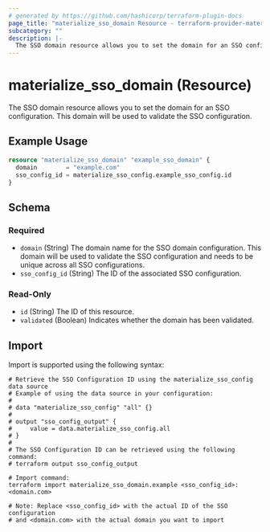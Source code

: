 ```yaml
---
# generated by https://github.com/hashicorp/terraform-plugin-docs
page_title: "materialize_sso_domain Resource - terraform-provider-materialize"
subcategory: ""
description: |-
  The SSO domain resource allows you to set the domain for an SSO configuration. This domain will be used to validate the SSO configuration.
---
```


# materialize_sso_domain (Resource)

The SSO domain resource allows you to set the domain for an SSO configuration. This domain will be used to validate the SSO configuration.

## Example Usage

```terraform
resource "materialize_sso_domain" "example_sso_domain" {
  domain        = "example.com"
  sso_config_id = materialize_sso_config.example_sso_config.id
}
```

<!-- schema generated by tfplugindocs -->
## Schema

### Required

- `domain` (String) The domain name for the SSO domain configuration. This domain will be used to validate the SSO configuration and needs to be unique across all SSO configurations.
- `sso_config_id` (String) The ID of the associated SSO configuration.

### Read-Only

- `id` (String) The ID of this resource.
- `validated` (Boolean) Indicates whether the domain has been validated.

## Import

Import is supported using the following syntax:

```shell
# Retrieve the SSO Configuration ID using the materialize_sso_config data source
# Example of using the data source in your configuration:
#
# data "materialize_sso_config" "all" {}
#
# output "sso_config_output" {
#     value = data.materialize_sso_config.all
# }
#
# The SSO Configuration ID can be retrieved using the following command:
# terraform output sso_config_output

# Import command:
terraform import materialize_sso_domain.example <sso_config_id>:<domain.com>

# Note: Replace <sso_config_id> with the actual ID of the SSO configuration
# and <domain.com> with the actual domain you want to import
```
